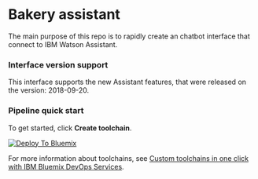 # Bakery assistant

The main purpose of this repo is to rapidly create an chatbot interface that connect to IBM Watson Assistant.

### Interface version support

This interface supports the new Assistant features, that were released on the version: 2018-09-20.

### Pipeline quick start

To get started, click **Create toolchain**.

[![Deploy To Bluemix](https://console.bluemix.net/devops/graphics/create_toolchain_button.png)](https://console.bluemix.net/devops/setup/deploy/?repository=https%3A//github.com/Bluemix-Estag/Bakery-Assistant-Public)

For more information about toolchains, see [Custom toolchains in one click with IBM Bluemix DevOps Services](https://developer.ibm.com/devops-services/2016/06/16/open-toolchain-with-ibm-bluemix-devops-services/).